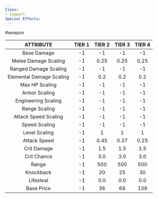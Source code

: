 ```yaml
---
Class:
- Support
Special Effects: 
---
```

#weapon

| **ATTRIBUTE**| **TIER 1**| **TIER 2**| **TIER 3**| **TIER 4** |
| :---: | :---: | :---: | :---: | :---:  |
| Base Damage | -1   | -1   | -1   | -1  |
| Melee Damage Scaling | -1   | 0.25   | 0.25   | 0.25  |
| Ranged Damage Scaling | -1   | -1   | -1   | -1  |
| Elemental Damage Scaling | -1   | 0.2   | 0.2   | 0.2  |
| Max HP Scaling | -1   | -1   | -1   | -1  |
| Armor Scaling | -1   | -1   | -1   | -1  |
| Engineering Scaling | -1   | -1   | -1   | -1  |
| Range Scaling | -1   | -1   | -1   | -1  |
| Attack Speed Scaling | -1   | -1   | -1   | -1  |
| Speed Scaling | -1   | -1   | -1   | -1  |
| Level Scaling | -1   | 1   | 1   | 1  |
| Attack Speed | -1   | 0.45   | 0.37   | 0.25  |
| Crit Damage | -1   | 1.5   | 1.5   | 1.5  |
| Crit Chance | -1   | 3.0   | 3.0   | 3.0  |
| Range | -1   | 500   | 500   | 500  |
| Knockback | -1   | 20   | 25   | 30  |
| Lifesteal | -1   | 0.0   | 0.0   | 0.0  |
| Base Price | -1   | 36   | 69   | 139  |
